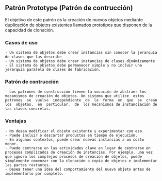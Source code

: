 ﻿## Patrón Prototype (Patrón de contrucción)

El objetivo de  este patrón  es la  creación de nuevos objetos mediante duplicación de objetos  existentes llamados prototipos que disponen de la capacidad de clonación.

### Casos de uso
	- Un sistema de objetos debe crear instancias sin conocer la jerarquía de clases que las describe
	- Un sistema de objetos debe crear instancias de clases dinámicamente
	- El sistema de objetos debe permanecer simple y no incluir una jerarquía paralela de clases de fabricación.

### Patrón de contrucción
	- Los patrones de construcción tienen la vocación de abstraer los mecanismos de creación de objetos. Un sistema que utilice  estos  patrones  se  vuelve  independiente  de  la  forma  en  que  se  crean  los  objetos,  en  particular,  de  los mecanismos de instanciación de las clases concretas.

### Ventajas
	- No desea modificar el objeto existente y experimentar con eso.
	- Puede incluir o descartar productos en tiempo de ejecución.
	- En algunos contextos, puede crear nuevas instancias a un costo menor.
	- Puede centrarse en las actividades clave en lugar de centrarse en procesos complicados de creación de instancias. Por ejemplo, una vez que ignora los complejos procesos de creación de objetos, puede simplemente comenzar con la clonación o copia de objetos e implementar las partes restantes.
	- Desea tener una idea del comportamiento del nuevo objeto antes de implementarlo por completo.







